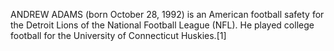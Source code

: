 ANDREW ADAMS (born October 28, 1992) is an American football safety for the Detroit Lions of the National Football League (NFL). He played college football for the University of Connecticut Huskies.[1]
